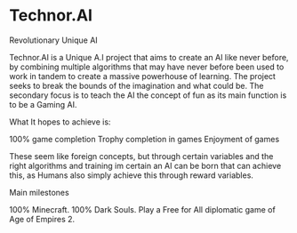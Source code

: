 # Technor.AI
Revolutionary Unique AI

Technor.AI is a Unique A.I project that aims to create an AI like never before, by combining multiple algorithms that may have never before been used to work in tandem to create a massive powerhouse of learning. The project seeks to break the bounds of the imagination and what could be. The secondary focus is to teach the AI the concept of fun as its main function is to be a Gaming AI. 

What It hopes to achieve is:

100% game completion
Trophy completion in games
Enjoyment of games

These seem like foreign concepts, but through certain variables and the right algorithms and training im certain an AI can be born that can achieve this, as Humans also simply achieve this through reward variables.

Main milestones

100% Minecraft.
100% Dark Souls.
Play a Free for All diplomatic game of Age of Empires 2.
